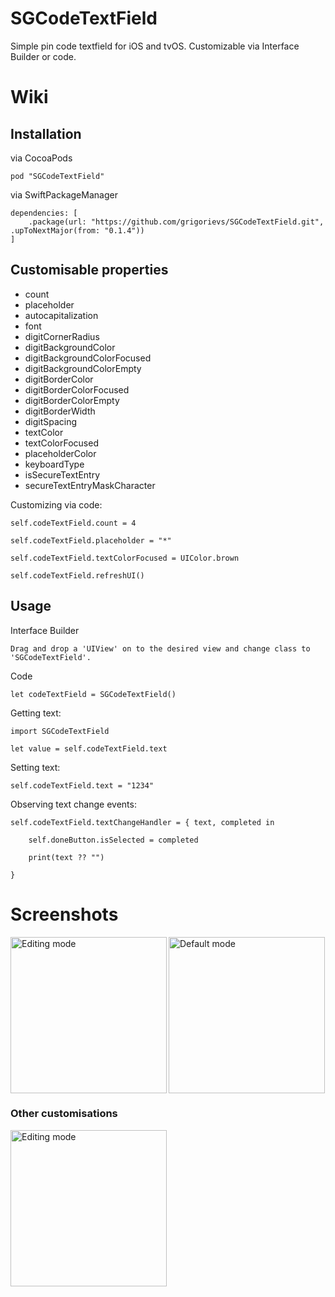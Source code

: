 

# SGCodeTextField

Simple pin code textfield for iOS and tvOS. Customizable via Interface Builder or code.

# Wiki

## Installation
via CocoaPods

    pod "SGCodeTextField"
    
    
via SwiftPackageManager

    dependencies: [
        .package(url: "https://github.com/grigorievs/SGCodeTextField.git", .upToNextMajor(from: "0.1.4"))
    ]

## Customisable properties

 - count
 - placeholder
 - autocapitalization
 - font
 - digitCornerRadius
 - digitBackgroundColor
 - digitBackgroundColorFocused
 - digitBackgroundColorEmpty
 - digitBorderColor
 - digitBorderColorFocused
 - digitBorderColorEmpty
 - digitBorderWidth
 - digitSpacing
 - textColor
 - textColorFocused
 - placeholderColor
 - keyboardType
 - isSecureTextEntry
 - secureTextEntryMaskCharacter

Customizing via code:

    self.codeTextField.count = 4
    
    self.codeTextField.placeholder = "*"
    
    self.codeTextField.textColorFocused = UIColor.brown
    
    self.codeTextField.refreshUI()

 
## Usage

Interface Builder

    Drag and drop a 'UIView' on to the desired view and change class to 'SGCodeTextField'.

Code

    let codeTextField = SGCodeTextField()

Getting text:

    import SGCodeTextField
    
    let value = self.codeTextField.text

Setting text:

    self.codeTextField.text = "1234"

Observing text change events:

    self.codeTextField.textChangeHandler = { text, completed in
    
	    self.doneButton.isSelected = completed
    
	    print(text ?? "")
    
    }

# Screenshots

<img src="https://i.imgur.com/lu3lVkD.png" align="left" alt="Editing mode" width="250px;"/>
<img src="https://i.imgur.com/ZCy3YLV.png" align="center" alt="Default mode" width="250px;"/>


### Other customisations

<img src="https://i.imgur.com/2CuJxJ9.png" align="left" alt="Editing mode" width="250px;"/>
